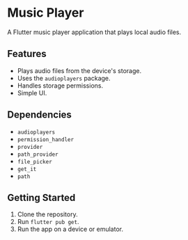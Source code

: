 # Music Player

A Flutter music player application that plays local audio files.

## Features

*   Plays audio files from the device's storage.
*   Uses the `audioplayers` package.
*   Handles storage permissions.
*   Simple UI.

## Dependencies

*   `audioplayers`
*   `permission_handler`
*   `provider`
*   `path_provider`
*   `file_picker`
*   `get_it`
*   `path`

## Getting Started

1.  Clone the repository.
2.  Run `flutter pub get`.
3.  Run the app on a device or emulator.

